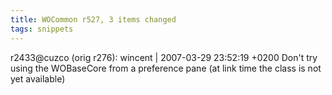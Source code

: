 ```yaml
---
title: WOCommon r527, 3 items changed
tags: snippets
---
```


r2433@cuzco (orig r276): wincent | 2007-03-29 23:52:19 +0200 Don't try using the WOBaseCore from a preference pane (at link time the class is not yet available)
